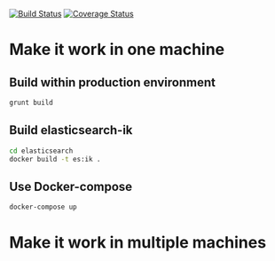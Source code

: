 

[![Build Status](https://travis-ci.org/zycbobby/easy_download.svg?branch=master)](https://travis-ci.org/zycbobby/easy_download)
[![Coverage Status](https://coveralls.io/repos/zycbobby/easy_download/badge.svg?branch=master&service=github)](https://coveralls.io/github/zycbobby/easy_download?branch=master)

# Make it work in one machine

## Build within production environment

```bash
grunt build
```

## Build elasticsearch-ik
```bash
cd elasticsearch
docker build -t es:ik .
```

## Use Docker-compose
```bash
docker-compose up
```

# Make it work in multiple machines


